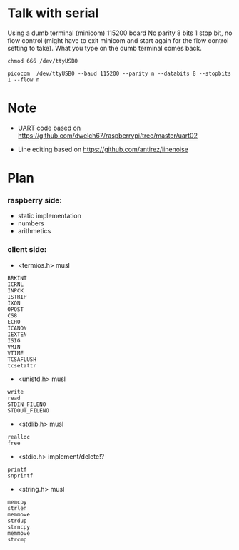 


Talk with serial
================

Using a dumb terminal (minicom) 115200 board No parity 8 bits 1 stop
bit, no flow control (might have to exit minicom and start again for
the flow control setting to take).  What you type on the dumb terminal
comes back.

`chmod 666 /dev/ttyUSB0`

`picocom  /dev/ttyUSB0 --baud 115200 --parity n --databits 8 --stopbits 1 --flow n`


Note
====

* UART code based on
https://github.com/dwelch67/raspberrypi/tree/master/uart02

* Line editing based on
https://github.com/antirez/linenoise

Plan
====

### raspberry side: ###

* static implementation
* numbers
* arithmetics

### client side: ###

* <termios.h> musl
```
BRKINT
ICRNL
INPCK
ISTRIP
IXON
OPOST
CS8
ECHO
ICANON
IEXTEN
ISIG
VMIN
VTIME
TCSAFLUSH
tcsetattr
```

* <unistd.h> musl
```
write
read
STDIN_FILENO
STDOUT_FILENO
```
* <stdlib.h> musl
```
realloc
free
```
* <stdio.h> implement/delete!?
```
printf
snprintf
```
* <string.h> musl
```
memcpy
strlen
memmove
strdup
strncpy
memmove
strcmp
```

